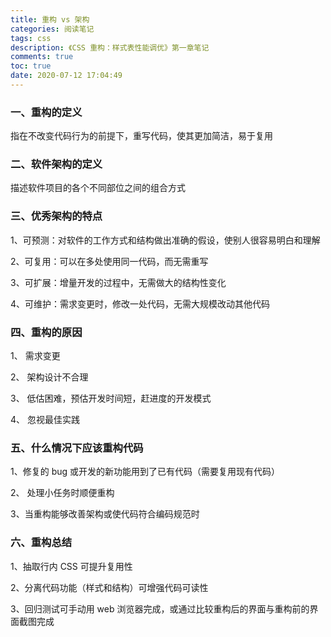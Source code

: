 ```yaml
---
title: 重构 vs 架构
categories: 阅读笔记
tags: css
description: 《CSS 重构：样式表性能调优》第一章笔记
comments: true
toc: true
date: 2020-07-12 17:04:49
---
```

### 一、重构的定义

指在不改变代码行为的前提下，重写代码，使其更加简洁，易于复用

### 二、软件架构的定义

描述软件项目的各个不同部位之间的组合方式

### 三、优秀架构的特点

1、可预测：对软件的工作方式和结构做出准确的假设，使别人很容易明白和理解

2、可复用：可以在多处使用同一代码，而无需重写

3、可扩展：增量开发的过程中，无需做大的结构性变化

4、可维护：需求变更时，修改一处代码，无需大规模改动其他代码

### 四、重构的原因

1、 需求变更

2、 架构设计不合理

3、 低估困难，预估开发时间短，赶进度的开发模式

4、 忽视最佳实践

### 五、什么情况下应该重构代码

1、修复的 bug 或开发的新功能用到了已有代码（需要复用现有代码）

2、 处理小任务时顺便重构

3、当重构能够改善架构或使代码符合编码规范时

### 六、重构总结

1、抽取行内 CSS 可提升复用性

2、分离代码功能（样式和结构）可增强代码可读性

3、回归测试可手动用 web 浏览器完成，或通过比较重构后的界面与重构前的界面截图完成


